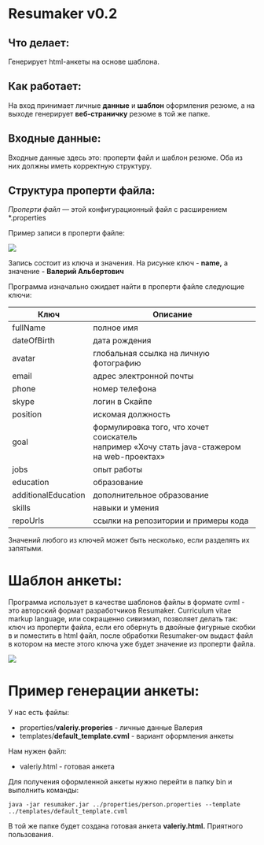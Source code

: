 # Resumaker v0.2

## **Что делает:**

Генерирует html-анкеты на основе шаблона.

## **Как работает:**

На вход принимает личные **данные** и **шаблон** оформления резюме, а на выходе генерирует **веб-страничку** резюме в той же папке.

## **Входные данные:**

Входные данные здесь это: проперти файл и шаблон резюме. Оба из них должны иметь корректную структуру.

## **Структура проперти файла:**

*Проперти файл* — этой конфигурационный файл с расширением *.properties

Пример записи в проперти файле:


![](https://d2mxuefqeaa7sj.cloudfront.net/s_A56D2B90C23F5C4500304BCC981A3810F21BCA325953BDCCE303151AD987607E_1550455264353_image.png)


Запись состоит из ключа и значения. На рисунке ключ - **name,** a значение - **Валерий Альбертович**

Программа изначально ожидает найти в проперти файле следующие ключи:

| **Ключ**            | **Описание**                                                                                   |
| ------------------- | ---------------------------------------------------------------------------------------------- |
| fullName            | полное имя                                                                                     |
| dateOfBirth         | дата рождения                                                                                  |
| avatar              | глобальная ссылка на личную фотографию                                                         |
| email               | адрес электронной почты                                                                        |
| phone               | номер телефона                                                                                 |
| skype               | логин в Скайпе                                                                                 |
| position            | искомая должность                                                                              |
| goal                | формулировка того, что хочет соискатель<br>например «Хочу стать java-стажером на web-проектах» |
| jobs                | опыт работы                                                                                    |
| education           | образование                                                                                    |
| additionalEducation | дополнительное образование                                                                     |
| skills              | навыки и умения                                                                                |
| repoUrls            | ссылки на репозитории и примеры кода                                                           |

Значений любого из ключей может быть несколько, если разделять их запятыми.

# **Шаблон анкеты:**
  Программа использует в качестве шаблонов файлы в формате cvml - это авторский формат разработчиков Resumaker. Curriculum vitae markup language,  или сокращенно сивиэмэл, позволяет делать так: ключ из проперти файла, если его обернуть в двойные фигурные скобки в и поместить в html файл, после обработки Resumaker-ом выдаст файл в котором на месте этого ключа уже будет значение из проперти файла.
  
![](https://d2mxuefqeaa7sj.cloudfront.net/s_A56D2B90C23F5C4500304BCC981A3810F21BCA325953BDCCE303151AD987607E_1550469540700_image.png)

# **Пример генерации анкеты:**

У нас есть файлы:

- properties/**valeriy.properies** - личные данные Валерия
- templates/**default_template.cvml** - вариант оформления анкеты

Нам нужен файл:

- valeriy.html - готовая анкета

Для получения оформленной анкеты нужно перейти в папку bin и выполнить команды:

    java -jar resumaker.jar ../properties/person.properties --template ../templates/default_template.cvml 

В той же папке будет создана готовая анкета **valeriy.html.** Приятного пользования.

